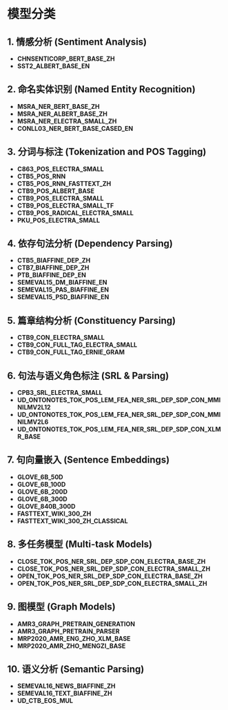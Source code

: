 # 模型分类

## 1. 情感分析 (Sentiment Analysis)
- **CHNSENTICORP_BERT_BASE_ZH**  
- **SST2_ALBERT_BASE_EN**

## 2. 命名实体识别 (Named Entity Recognition)
- **MSRA_NER_BERT_BASE_ZH**  
- **MSRA_NER_ALBERT_BASE_ZH**  
- **MSRA_NER_ELECTRA_SMALL_ZH**  
- **CONLL03_NER_BERT_BASE_CASED_EN**

## 3. 分词与标注 (Tokenization and POS Tagging)
- **C863_POS_ELECTRA_SMALL**  
- **CTB5_POS_RNN**  
- **CTB5_POS_RNN_FASTTEXT_ZH**  
- **CTB9_POS_ALBERT_BASE**  
- **CTB9_POS_ELECTRA_SMALL**  
- **CTB9_POS_ELECTRA_SMALL_TF**  
- **CTB9_POS_RADICAL_ELECTRA_SMALL**  
- **PKU_POS_ELECTRA_SMALL**

## 4. 依存句法分析 (Dependency Parsing)
- **CTB5_BIAFFINE_DEP_ZH**  
- **CTB7_BIAFFINE_DEP_ZH**  
- **PTB_BIAFFINE_DEP_EN**  
- **SEMEVAL15_DM_BIAFFINE_EN**  
- **SEMEVAL15_PAS_BIAFFINE_EN**  
- **SEMEVAL15_PSD_BIAFFINE_EN**

## 5. 篇章结构分析 (Constituency Parsing)
- **CTB9_CON_ELECTRA_SMALL**  
- **CTB9_CON_FULL_TAG_ELECTRA_SMALL**  
- **CTB9_CON_FULL_TAG_ERNIE_GRAM**

## 6. 句法与语义角色标注 (SRL & Parsing)
- **CPB3_SRL_ELECTRA_SMALL**  
- **UD_ONTONOTES_TOK_POS_LEM_FEA_NER_SRL_DEP_SDP_CON_MMINILMV2L12**  
- **UD_ONTONOTES_TOK_POS_LEM_FEA_NER_SRL_DEP_SDP_CON_MMINILMV2L6**  
- **UD_ONTONOTES_TOK_POS_LEM_FEA_NER_SRL_DEP_SDP_CON_XLMR_BASE**

## 7. 句向量嵌入 (Sentence Embeddings)
- **GLOVE_6B_50D**  
- **GLOVE_6B_100D**  
- **GLOVE_6B_200D**  
- **GLOVE_6B_300D**  
- **GLOVE_840B_300D**  
- **FASTTEXT_WIKI_300_ZH**  
- **FASTTEXT_WIKI_300_ZH_CLASSICAL**

## 8. 多任务模型 (Multi-task Models)
- **CLOSE_TOK_POS_NER_SRL_DEP_SDP_CON_ELECTRA_BASE_ZH**  
- **CLOSE_TOK_POS_NER_SRL_DEP_SDP_CON_ELECTRA_SMALL_ZH**  
- **OPEN_TOK_POS_NER_SRL_DEP_SDP_CON_ELECTRA_BASE_ZH**  
- **OPEN_TOK_POS_NER_SRL_DEP_SDP_CON_ELECTRA_SMALL_ZH**

## 9. 图模型 (Graph Models)
- **AMR3_GRAPH_PRETRAIN_GENERATION**  
- **AMR3_GRAPH_PRETRAIN_PARSER**  
- **MRP2020_AMR_ENG_ZHO_XLM_BASE**  
- **MRP2020_AMR_ZHO_MENGZI_BASE**

## 10. 语义分析 (Semantic Parsing)
- **SEMEVAL16_NEWS_BIAFFINE_ZH**  
- **SEMEVAL16_TEXT_BIAFFINE_ZH**  
- **UD_CTB_EOS_MUL**
